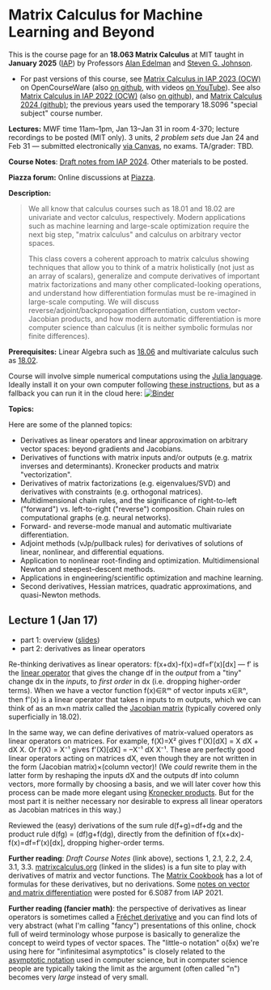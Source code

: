 # Matrix Calculus for Machine Learning and Beyond

This is the course page for an **18.063 Matrix Calculus** at MIT taught in **January 2025** ([IAP](https://elo.mit.edu/iap/)) by
Professors [Alan Edelman](https://math.mit.edu/~edelman/) and [Steven G. Johnson](https://math.mit.edu/~stevenj/).

* For past versions of this course, see [Matrix Calculus in IAP 2023 (OCW)](https://ocw.mit.edu/courses/18-s096-matrix-calculus-for-machine-learning-and-beyond-january-iap-2023/) on OpenCourseWare (also [on github](https://github.com/mitmath/matrixcalc/tree/iap2023), with videos [on YouTube](https://www.youtube.com/playlist?list=PLUl4u3cNGP62EaLLH92E_VCN4izBKK6OE)).  See also [Matrix Calculus in IAP 2022 (OCW)](https://ocw.mit.edu/courses/18-s096-matrix-calculus-for-machine-learning-and-beyond-january-iap-2022/pages/lecture-notes-and-readings/) (also [on github](https://github.com/mitmath/matrixcalc/tree/iap2022)), and [Matrix Calculus 2024 (github)](https://github.com/mitmath/matrixcalc/tree/iap2024); the previous years used the temporary 18.S096 "special subject" course number.

**Lectures:** MWF time 11am–1pm, Jan 13–Jan 31 in room 4-370; lecture recordings to be posted (MIT only).  3 units, *2 problem sets* due Jan 24 and Feb 31 — submitted electronically [via Canvas](https://canvas.mit.edu/courses/29776), no exams.  TA/grader: TBD.

**Course Notes**: [Draft notes from IAP 2024](https://www.dropbox.com/scl/fi/iq4plt8oqja845cuuosa4/Matrix-Calculus-latest.pdf?rlkey=nsnytdu28jje41nhh1bl2dbba&st=i6lfha0r&dl=0).  Other materials to be posted.

**Piazza forum:** Online discussions at [Piazza](https://piazza.com/mit/spring2025/18063).

**Description:**

> We all know that calculus courses such as 18.01 and 18.02 are univariate and vector calculus, respectively. Modern applications such as machine learning and large-scale optimization require the next big step, "matrix calculus" and calculus on arbitrary vector spaces.
>
> This class covers a coherent approach to matrix calculus showing techniques that allow you to think of a matrix holistically (not just as an array of scalars), generalize and compute derivatives of important matrix factorizations and many other complicated-looking operations, and understand how differentiation formulas must be re-imagined in large-scale computing. We will discuss reverse/adjoint/backpropagation differentiation, custom vector-Jacobian products, and how modern automatic differentiation is more computer science than calculus (it is neither symbolic formulas nor finite differences).

**Prerequisites:** Linear Algebra such as [18.06](https://ocw.mit.edu/courses/mathematics/18-06-linear-algebra-spring-2010/) and multivariate calculus such as [18.02](https://ocw.mit.edu/courses/mathematics/18-02-multivariable-calculus-fall-2007/).

Course will involve simple numerical computations using the [Julia language](https://github.com/mitmath/julia-mit).   Ideally install it on your own computer following [these instructions](https://github.com/mitmath/julia-mit#installing-julia-and-ijulia-on-your-own-computer), but as a fallback you can run it in the cloud here:
[![Binder](https://mybinder.org/badge_logo.svg)](https://mybinder.org/v2/gh/mitmath/binder-env/main)

**Topics:**

Here are some of the planned topics:

* Derivatives as linear operators and linear approximation on arbitrary vector spaces: beyond gradients and Jacobians.
* Derivatives of functions with matrix inputs and/or outputs (e.g. matrix inverses and determinants).  Kronecker products and matrix "vectorization".
* Derivatives of matrix factorizations (e.g. eigenvalues/SVD) and derivatives with constraints (e.g. orthogonal matrices).
* Multidimensional chain rules, and the significance of right-to-left ("forward") vs. left-to-right ("reverse") composition.  Chain rules on computational graphs (e.g. neural networks).
* Forward- and reverse-mode manual and automatic multivariate differentiation.
* Adjoint methods (vJp/pullback rules) for derivatives of solutions of linear, nonlinear, and differential equations.
* Application to nonlinear root-finding and optimization.  Multidimensional Newton and steepest–descent methods.
* Applications in engineering/scientific optimization and machine learning.
* Second derivatives, Hessian matrices, quadratic approximations, and quasi-Newton methods.

## Lecture 1 (Jan 17)

* part 1: overview ([slides](https://docs.google.com/presentation/d/16uwYARbg4unaGU4Enp6uQvlBb6N21j1UINQW99om6R4/edit?usp=sharing))
* part 2: derivatives as linear operators

 Re-thinking derivatives as linear operators: f(x+dx)-f(x)=df=f′(x)[dx] — f′ is the [linear operator](https://en.wikipedia.org/wiki/Linear_map) that gives the change df in the *output* from a "tiny" change dx in the *inputs*, to *first order* in dx (i.e. dropping higher-order terms).   When we have a vector function f(x)∈ℝᵐ of vector inputs x∈ℝⁿ, then f'(x) is a linear operator that takes n inputs to m outputs, which we can think of as an m×n matrix called the [Jacobian matrix](https://en.wikipedia.org/wiki/Jacobian_matrix_and_determinant) (typically covered only superficially in 18.02).

 In the same way, we can define derivatives of matrix-valued operators as linear operators on matrices.  For example, f(X)=X² gives f'(X)[dX] = X dX + dX X.  Or f(X) = X⁻¹ gives f'(X)[dX] = –X⁻¹ dX X⁻¹.   These are perfectly good linear operators acting on matrices dX, even though they are not written in the form (Jacobian matrix)×(column vector)!   (We *could* rewrite them in the latter form by reshaping the inputs dX and the outputs df into column vectors, more formally by choosing a basis, and we will later cover how this process can be made more elegant using [Kronecker products](https://en.wikipedia.org/wiki/Kronecker_product).  But for the most part it is neither necessary nor desirable to express all linear operators as Jacobian matrices in this way.)

 Reviewed the (easy) derivations of the sum rule d(f+g)=df+dg and the product rule d(fg) = (df)g+f(dg), directly from the definition of f(x+dx)-f(x)=df=f′(x)[dx], dropping higher-order terms.

**Further reading**: *Draft Course Notes* (link above), sections 1, 2.1, 2.2, 2.4, 3.1, 3.3.
 [matrixcalculus.org](http://www.matrixcalculus.org/) (linked in the slides) is a fun site to play with derivatives of matrix and vector functions.  The [Matrix Cookbook](https://www.math.uwaterloo.ca/~hwolkowi/matrixcookbook.pdf) has a lot of formulas for these derivatives, but no derivations.  Some [notes on vector and matrix differentiation](https://cdn-uploads.piazza.com/paste/j779e63owl53k6/04b2cb8c2f300212d723bea822a6b856085b28e28ca9debc75a05761a436499c/6.S087_Lecture_2.pdf) were posted for 6.S087 from IAP 2021.

**Further reading (fancier math)**: the perspective of derivatives as linear operators is sometimes called a [Fréchet derivative](https://en.wikipedia.org/wiki/Fr%C3%A9chet_derivative) and you can find lots of very abstract (what I'm calling "fancy") presentations of this online, chock full of weird terminology whose purpose is basically to generalize the concept to weird types of vector spaces.  The "little-o notation" o(δx) we're using here for "infinitesimal asymptotics" is closely related to the [asymptotic notation](https://en.wikipedia.org/wiki/Big_O_notation) used in computer science, but in computer science people are typically taking the limit as the argument (often called "n") becomes very *large* instead of very small.
